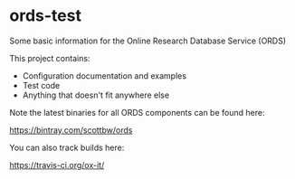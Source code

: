 # ords-test
Some basic information for the Online Research Database Service (ORDS)

This project contains:

* Configuration documentation and examples
* Test code 
* Anything that doesn't fit anywhere else

Note the latest binaries for all ORDS components can be found here:

https://bintray.com/scottbw/ords

You can also track builds here:

https://travis-ci.org/ox-it/
